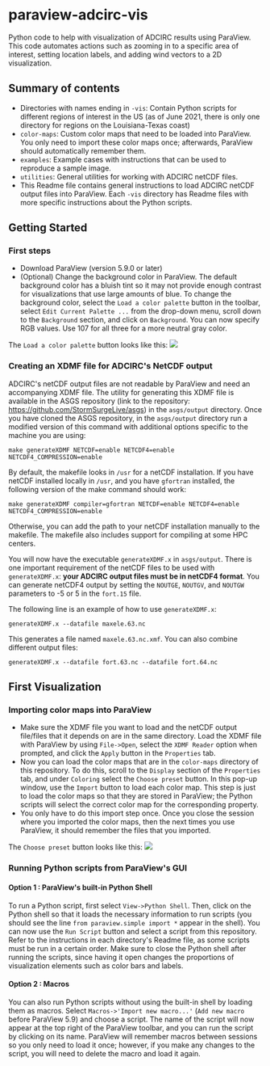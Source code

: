 # paraview-adcirc-vis
Python code to help with visualization of ADCIRC results using ParaView. This code automates actions such as zooming in to a specific area of interest, setting location labels, and adding wind vectors to a 2D visualization.

## Summary of contents
- Directories with names ending in ``-vis``: Contain Python scripts for different regions of interest in the US (as of June 2021, there is only one directory for regions on the Louisiana-Texas coast)
- ``color-maps``: Custom color maps that need to be loaded into ParaView. You only need to import these color maps once; afterwards, ParaView 
should automatically remember them.
- ``examples``: Example cases with instructions that can be used to reproduce a sample image.
- ``utilities``: General utilities for working with ADCIRC netCDF files.
- This Readme file contains general instructions to load ADCIRC netCDF output files into ParaView. Each ``-vis`` directory has Readme files with more specific instructions about the 
Python scripts.

## Getting Started
### First steps
- Download ParaView (version 5.9.0 or later)
- (Optional) Change the background color in ParaView. The default background color has a bluish tint so it may not provide enough contrast for visualizations that use large amounts of blue. To change the background color, select the ``Load a color palette`` button in the toolbar, select ``Edit Current Palette ...`` from the drop-down menu, scroll down to the ``Background`` section, and click on ``Background``. You can now specify RGB values. Use 107 for all three for a more neutral gray color.

The ``Load a color palette`` button looks like this: ![](./color_palette_icon.png)

### Creating an XDMF file for ADCIRC's NetCDF output
ADCIRC's netCDF output files are not readable by ParaView and need an accompanying XDMF file. The utility for generating this XDMF file is available in the ASGS repository (link to the repository: https://github.com/StormSurgeLive/asgs) in the `asgs/output` directory. Once you have cloned the ASGS repository, in the `asgs/output` directory run a modified version of this command with additional options specific to the machine you are using: 
```
make generateXDMF NETCDF=enable NETCDF4=enable NETCDF4_COMPRESSION=enable
```
By default, the makefile looks in `/usr` for a netCDF installation. If you have netCDF installed locally in `/usr`, and you have `gfortran` installed, the following version of the make command should work:
```
make generateXDMF compiler=gfortran NETCDF=enable NETCDF4=enable NETCDF4_COMPRESSION=enable
```
Otherwise, you can add the path to your netCDF installation manually to the makefile. The makefile also includes support for compiling at some HPC centers.

You will now have the executable ``generateXDMF.x`` in `asgs/output`. There is one important requirement of the netCDF files to be used with ``generateXDMF.x``: **your ADCIRC output files must be in netCDF4 format**. You can generate netCDF4 output by setting the ``NOUTGE``, ``NOUTGV``, and ``NOUTGW`` parameters to -5 or 5 in the ``fort.15`` file.  

The following line is an example of how to use ``generateXDMF.x``:
```
generateXDMF.x --datafile maxele.63.nc
```
This generates a file named ``maxele.63.nc.xmf``. You can also combine different output files:
```
generateXDMF.x --datafile fort.63.nc --datafile fort.64.nc
```
## First Visualization
### Importing color maps into ParaView
- Make sure the XDMF file you want to load and the netCDF output file/files that it depends on are in the same directory. Load the XDMF file with ParaView by using `File->Open`, select the `XDMF Reader` option when prompted, and click the `Apply` button in the `Properties` tab.
- Now you can load the color maps that are in the `color-maps` directory of this repository. To do this, scroll to the ``Display`` section of the ``Properties`` tab, and under ``Coloring`` select the ``Choose preset`` button. In this pop-up window, use the ``Import`` button to load each color map. This step is just to load the color maps so that they are stored in ParaView; the Python scripts will select the correct color map for the corresponding property.
- You only have to do this import step once. Once you close the session where you imported the color maps, then the next times you use ParaView, it should remember the files that you imported.

The ``Choose preset`` button looks like this: ![](./choose_preset_icon.png)

### Running Python scripts from ParaView's GUI
#### Option 1 : ParaView's built-in Python Shell
To run a Python script, first select `View->Python Shell`. Then, click on the Python shell so that it loads the necessary information to run scripts (you should see the line ``from paraview.simple import *`` appear in the shell). You can now use the ``Run Script`` button and select a script from this repository. Refer to the instructions in each directory's Readme file, as some scripts must be run in a certain order. Make sure to close the Python shell after running the scripts, since having it open changes the proportions of visualization elements such as color bars and labels.
#### Option 2 : Macros 
You can also run Python scripts without using the built-in shell by loading them as macros. Select `Macros->'Import new macro...'` (`Add new macro` before ParaView 5.9) and choose a script. The name of the script will now appear at the top right of the ParaView toolbar, and you can run the script by clicking on its name. ParaView will remember macros between sessions so you only need to load it once; however, if you make any changes to the script, you will need to delete the macro and load it again.
